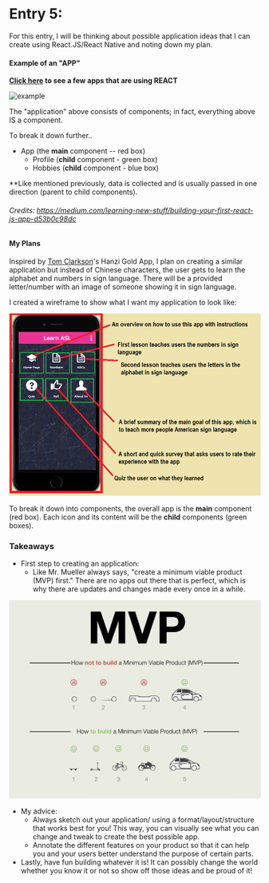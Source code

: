 # Entry 5:
For this entry, I will be thinking about possible application ideas that I can create using React.JS/React Native and noting down my plan. 
#### Example of an "APP"
**[Click here](https://facebook.github.io/react-native/showcase.html) to see a few apps that are using REACT**

![example](https://cdn-images-1.medium.com/max/800/1*jKHL1tfIYyZ5lIXvmRwa9g.png)

The "application" above consists of components; in fact, everything above IS a component. 

To break it down further..
- App (the **main** component -- red box)
    - Profile (**child** component - green box)
    - Hobbies (**child** component - blue box)

**Like mentioned previously, data is collected and is usually passed in one direction (parent to child components). 

###### Credits: https://medium.com/learning-new-stuff/building-your-first-react-js-app-d53b0c98dc

#### My Plans 
Inspired by [Tom Clarkson](https://github.com/TomClarkson/hanzi-gold)'s Hanzi Gold App, I plan on creating a similar application but instead of Chinese characters, the user gets to learn the alphabet and numbers in sign language. There will be a provided letter/number with an image of someone showing it in sign language. 

I created a wireframe to show what I want my application to look like: 

![app](/pictures/app.JPG)

To break it down into components, the overall app is the **main** component (red box). Each icon and its content will be the **child** components (green boxes). 
### Takeaways
* First step to creating an application: 
    *  Like Mr. Mueller always says, "create a minimum viable product (MVP) first." There are no apps out there that is perfect, which is why there are updates and changes made every once in a while.

![MVP](/pictures/MVP.png)

* My advice: 
    * Always sketch out your application/ using a format/layout/structure that works best for you! This way, you can visually see what you can change and tweak to create the best possible app. 
    * Annotate the different features on your product so that it can help you and your users better understand the purpose of certain parts. 
* Lastly, have fun building whatever it is! It can possibly change the world whether you know it or not so show off those ideas and be proud of it! 